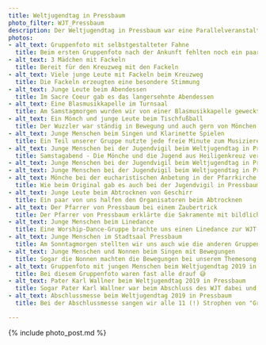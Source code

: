 ```yaml
---
title: Weltjugendtag in Pressbaum
photo_filter: WJT_Pressbaum
description: Der Weltjugendtag in Pressbaum war eine Parallelveranstaltung zum Weltjugendtag in Panama für die, die nicht dorthin konnten oder wollten. Wir packten eine Gruppe von fast 20 Leuten aus Baden, Wien und dazwischen ein und verbrachten ein ereignisreiches Wochenende im Wienerwald. Neben den Hauptpunkten jedes großen Weltjugendtags (Kreuzweg, Vigil, Messe), gab es Workshops, Vorträge und jede Menge Singen und Spaß.
photos:
- alt_text: Gruppenfoto mit selbstgestalteter Fahne
  title: Beim ersten Gruppenfoto nach der Ankunft fehlten noch ein paar
- alt_text: 3 Mädchen mit Fackeln
  title: Bereit für den Kreuzweg mit den Fackeln
- alt_text: Viele junge Leute mit Fackeln beim Kreuzweg
  title: Die Fackeln erzeugten eine besondere Stimmung
- alt_text: Junge Leute beim Abendessen
  title: Im Sacre Coeur gab es das langersehnte Abendessen
- alt_text: Eine Blasmusikkapelle im Turnsaal
  title: Am Samstagmorgen wurden wir von einer Blasmusikkapelle geweckt 😂
- alt_text: Ein Mönch und junge Leute beim Tischfußball
  title: Der Wuzzler war ständig in Bewegung und auch gern von Mönchen genutzt
- alt_text: Junge Menschen beim Singen und Klarinette Spielen
  title: Ein Teil unserer Gruppe nutzte jede freie Minute zum Musizieren und Singen
- alt_text: Junge Menschen bei der Jugendvigil beim Weltjugendtag in Pressbaum
  title: Samstagabend - Die Mönche und die Jugend aus Heiligenkreuz veranstalten die Jugendvigil
- alt_text: Junge Menschen bei der Jugendvigil beim Weltjugendtag in Pressbaum
- alt_text: Junge Menschen bei der Jugendvigil beim Weltjugendtag in Pressbaum
- alt_text: Mönche bei der eucharistischen Anbetung in der Pfarrkirche von Pressbaum
  title: Wie beim Original gab es auch bei der Jugendvigil in Pressbaum Momente der Anbetung
- alt_text: Junge Leute beim Abtrocknen von Geschirr
  title: Ein paar von uns halfen den Organisatoren beim Abtrocknen
- alt_text: Der Pfarrer von Pressbaum bei einem Zaubertrick
  title: Der Pfarrer von Pressbaum erklärte die Sakramente mit bildlichen Zaubertricks
- alt_text: Junge Menschen beim Linedance
  title: Eine Worship-Dance-Gruppe brachte uns einen Linedance zur WJT-Hymne bei
- alt_text: Junge Menschen im Stadtsaal Pressbaum
  title: Am Sonntagmorgen stellten wir uns auch wie die anderen Gruppen vor
- alt_text: Junge Menschen und Nonnen beim Singen mit Bewegungen
  title: Sogar die Nonnen machten die Bewegungen bei unserem Themesong "Trading My Sorrows" mit
- alt_text: Gruppenfoto mit jungen Menschen beim Weltjugendtag 2019 in Pressbaum
  title: Bei diesem Gruppenfoto waren fast alle drauf 😅
- alt_text: Pater Karl Wallner beim Weltjugendtag 2019 in Pressbaum
  title: Sogar Pater Karl Wallner war beim Abschluss des WJT dabei und predigte aufmunternd
- alt_text: Abschlussmesse beim Weltjugendtag 2019 in Pressbaum
  title: Bei der Abschlussmesse sangen wir alle 11 (!) Strophen von "Großer Gott wir loben dich" :D

---
```


{% include photo_post.md %}
